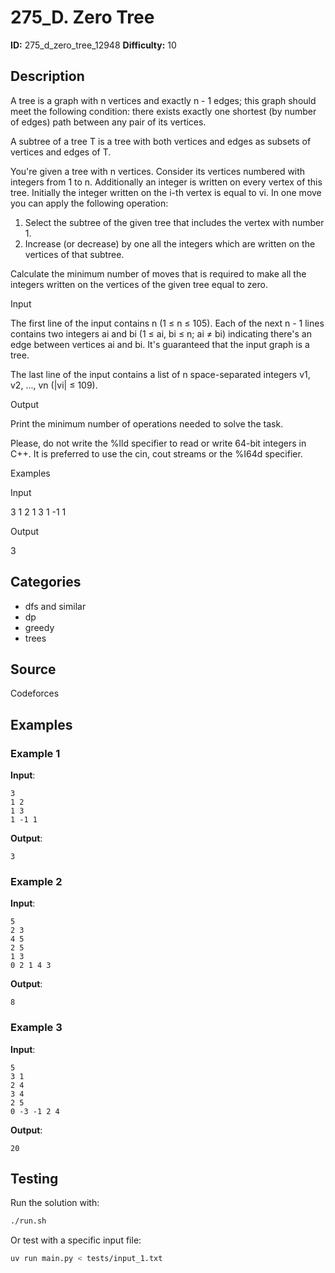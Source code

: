 # 275_D. Zero Tree

**ID:** 275_d_zero_tree_12948
**Difficulty:** 10

## Description

A tree is a graph with n vertices and exactly n - 1 edges; this graph should meet the following condition: there exists exactly one shortest (by number of edges) path between any pair of its vertices.

A subtree of a tree T is a tree with both vertices and edges as subsets of vertices and edges of T.

You're given a tree with n vertices. Consider its vertices numbered with integers from 1 to n. Additionally an integer is written on every vertex of this tree. Initially the integer written on the i-th vertex is equal to vi. In one move you can apply the following operation:

  1. Select the subtree of the given tree that includes the vertex with number 1.
  2. Increase (or decrease) by one all the integers which are written on the vertices of that subtree.



Calculate the minimum number of moves that is required to make all the integers written on the vertices of the given tree equal to zero.

Input

The first line of the input contains n (1 ≤ n ≤ 105). Each of the next n - 1 lines contains two integers ai and bi (1 ≤ ai, bi ≤ n; ai ≠ bi) indicating there's an edge between vertices ai and bi. It's guaranteed that the input graph is a tree.

The last line of the input contains a list of n space-separated integers v1, v2, ..., vn (|vi| ≤ 109).

Output

Print the minimum number of operations needed to solve the task.

Please, do not write the %lld specifier to read or write 64-bit integers in С++. It is preferred to use the cin, cout streams or the %I64d specifier.

Examples

Input

3
1 2
1 3
1 -1 1


Output

3

## Categories

- dfs and similar
- dp
- greedy
- trees

## Source

Codeforces

## Examples

### Example 1

**Input**:
```
3
1 2
1 3
1 -1 1
```

**Output**:
```
3
```

### Example 2

**Input**:
```
5
2 3
4 5
2 5
1 3
0 2 1 4 3
```

**Output**:
```
8
```

### Example 3

**Input**:
```
5
3 1
2 4
3 4
2 5
0 -3 -1 2 4
```

**Output**:
```
20
```


## Testing

Run the solution with:

```bash
./run.sh
```

Or test with a specific input file:

```bash
uv run main.py < tests/input_1.txt
```
